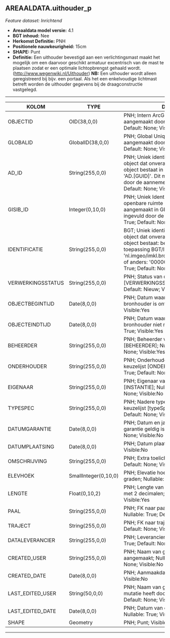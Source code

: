 ## AREAALDATA.uithouder_p

*Feature dataset: Inrichtend*


* __Areaaldata model versie:__ 4.1
* __BGT inhoud:__ Nee
* __Herkomst Definitie:__ PNH
* __Positionele nauwkeurigheid:__ 15cm
* __SHAPE:__ Punt
* __Definitie:__ Een uithouder bevestigd aan een verlichtingsmast maakt het mogelijk om een daarvoor geschikt armatuur excentrisch van de mast te plaatsen zodat er een optimale lichtopbrengst gehaald wordt.(http://www.wegenwiki.nl/Uithouder) __NB:__ Een uithouder wordt alleen geregistreerd bij bijv. een portaal. Als het een enkelvoudige lichtmast betreft worden de uithouder gegevens bij de draagconstructie vastgelegd.


***

|KOLOM                               |TYPE                     |DEFINITIE|
|------                              |----                     |-----    |
|OBJECTID                            |OID(38,0,0)              |PNH; Intern ArcGIS Identificatienummer, aangemaakt door ArcGIS; Nullable: False; Default: None; Visible:Yes|
|GLOBALID                            |GlobalID(38,0,0)         |PNH; Global Unique Identifier,  aangemaakt door ArcGIS; Nullable: False; Default: None; Visible:No|
|AD_ID                               |String(255,0,0)          |PNH; Uniek identificatienummer voor het object dat onveranderlijk is zolang het object bestaat in Areaaldata: in format 'AD.[GUID]'. Dit moet worden ingevuld door de aannemer; Nullable: False; Default: None; Visible:Yes|
|GISIB_ID                            |Integer(0,10,0)          |PNH; Uniek Identificatienummer beheer openbare ruimte (GISIB), wordt aangemaakt in GISIB en mag niet worden ingevuld door de aannemer; Nullable: True; Default: None; Visible:No|
|IDENTIFICATIE                       |String(255,0,0)          |BGT; Uniek identificatienummer voor het object dat onveranderlijk is zolang het object bestaat: bevat indien van toepassing BGT/IMKL ID in format 'nl.imgeo/imkl.bronhouderscode.LokaalID' of anders: '00000'.LokaalID; Nullable: True; Default: None; Visible:No|
|VERWERKINGSSTATUS                   |String(255,0,0)          |PNH; Status van de gegevens; keuzelijst [VERWERKINGSSTATUS]; Nullable: False; Default: Nieuw; Visible:Yes|
|OBJECTBEGINTIJD                     |Date(8,0,0)              |PNH; Datum waarop het object bij de bronhouder is ontstaan; Nullable: True; Visible:Yes|
|OBJECTEINDTIJD                      |Date(8,0,0)              |PNH; Datum waarop het object bij de bronhouder niet meer geldig is; Nullable: True; Visible:Yes|
|BEHEERDER                           |String(255,0,0)          |PNH; Beheerder van het object; keuzelijst [BEHEERDER]; Nullable: True; Default: None; Visible:Yes|
|ONDERHOUDER                         |String(255,0,0)          |PNH; Onderhouder van het object; keuzelijst [ONDERHOUDER]; Nullable: True; Default: None; Visible:No|
|EIGENAAR                            |String(255,0,0)          |PNH; Eigenaar van het object; keuzelijst [INSTANTIE]; Nullable: True; Default: None; Visible:No|
|TYPESPEC                            |String(255,0,0)          |PNH; Nadere typering van het object; keuzelijst [typeSpecUIT]; Nullable: True; Default: None; Visible:Yes|
|DATUMGARANTIE                       |Date(8,0,0)              |PNH; Datum en jaartal tot wanneer de garantie geldig is; Nullable: True; Default: None; Visible:No|
|DATUMPLAATSING                      |Date(8,0,0)              |PNH; Datum plaatsing ; Nullable: True; Visible:No|
|OMSCHRIJVING                        |String(255,0,0)          |PNH; Extra toelichting; Nullable: True; Default: None; Visible:Yes|
|ELEVHOEK                            |SmallInteger(0,10,0)     |PNH; Elevatie hoek tov horizontaal in graden; Nullable: True; Visible:No|
|LENGTE                              |Float(0,10,2)            |PNH; Lengte van de uithouder in meters met 2 decimalen; Nullable: True; Visible:Yes|
|PAAL                                |String(255,0,0)          |PNH; FK naar paalDraagconstructie_p ; Nullable: True; Default: None|
|TRAJECT                             |String(255,0,0)          |PNH; FK naar traject_v; Nullable: True; Default: None; Visible:Yes|
|DATALEVERANCIER                     |String(255,0,0)          |PNH; Leverancier van de data; Nullable: True; Default: None; Visible:No|
|CREATED_USER                        |String(255,0,0)          |PNH; Naam van gebruiker die de rij heeft aangemaakt; Nullable: True; Default: None; Visible:No|
|CREATED_DATE                        |Date(8,0,0)              |PNH; Aanmaakdatum; Nullable: True; Visible:No|
|LAST_EDITED_USER                    |String(50,0,0)           |PNH; Naam van gebruiker die de laatste mutatie heeft doorgevoerd; Nullable: True; Default: None; Visible:No|
|LAST_EDITED_DATE                    |Date(8,0,0)              |PNH; Datum van de laatste mutatie; Nullable: True; Visible:No|
|SHAPE                               |Geometry                 |PNH; Punt; Visible:Yes|

***

